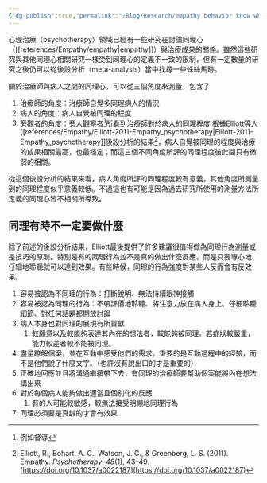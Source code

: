 ```yaml
---
{"dg-publish":true,"permalink":"/Blog/Research/empathy behavior know what not to do/","title":"同理行為：有時不一定是做了什麼而是知道什時候不要做什麼","tags":["blog","empathy"],"created":"2021-12-22","updated":""}
---
```





心理治療（psychotherapy）領域已經有一些研究在討論同理心（[[references/Empathy/empathy\|empathy]]）與治療成果的關係。雖然這些研究與其他同理心相關研究一樣受到同理心的定義不一致的限制，但有一定數量的研究之後仍可以從後設分析（meta-analysis）當中找尋一些蛛絲馬跡。

關於治療師與病人之間的同理心，可以從三個角度來測量，包含了
1. 治療師的角度：治療師自覺多同理病人的情況
2. 病人的角度：病人自覺被同理的程度
3. 旁觀者的角度：旁人觀察者[^1]所看到治療師對於病人的同理程度
根據Elliott等人[[references/Empathy/Elliott-2011-Empathy_psychotherapy\|Elliott-2011-Empathy_psychotherapy]]後設分析的結果[^2]，病人自覺被同理的程度與治療的成果相關最高，也最穩定；而這三個不同角度所評的同理程度彼此間只有微弱的相關。

從這個後設分析的結果來看，病人角度所評的同理程度較有意義，其他角度所測量到的同理程度似乎意義較低。不過這也有可能是因為過去研究所使用的測量方法所定義的同理心皆不相關所導致。

## 同理有時不一定要做什麼

除了前述的後設分析結果，Elliott最後提供了許多建議很值得做為同理行為測量或是技巧的原則。特別是有的同理行為並不是真的做出什麼反應，而是只要專心地、仔細地聆聽就可以達到效果。有些時候，同理的行為強度對某些人反而會有反效果。

1. 容易被認為不同理的行為：打斷說明、無法持續眼神接觸
2. 容易被認為同理的行為：不帶評價地聆聽、將注意力放在病人身上、仔細聆聽細節、對任何話題都開放討論
3. 病人本身也對同理的展現有所貢獻
    1. 較願意以及較能夠表達其內在的想法者，較能夠被同理。若症狀較嚴重，能力較差者較不能被同理。
4. 盡量瞭解個案，並在互動中感受他們的需求。重要的是互動過程中的經驗，而不是他們說了什麼文字。（也許沒有說出口的才是重要的）
5. 正確地回應並且將溝通繼續帶下去，有同理的治療師要幫助個案能將內在想法講出來
6. 對於每個病人能夠做出適當且個別化的反應
    1. 有的人可能較敏感，較無法接受明顯地同理行為
7. 同理必須要是真誠的才會有效果



[^1]: 例如督導
[^2]: Elliott, R., Bohart, A. C., Watson, J. C., & Greenberg, L. S. (2011). Empathy. _Psychotherapy_, _48_(1), 43–49. [https://doi.org/10.1037/a0022187](https://doi.org/10.1037/a0022187)